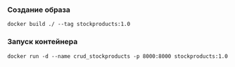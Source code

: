 ### Создание образа

```
docker build ./ --tag stockproducts:1.0
```

### Запуск контейнера

```
docker run -d --name crud_stockproducts -p 8000:8000 stockproducts:1.0
```
